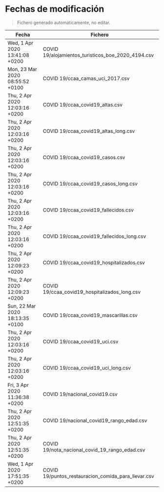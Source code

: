 # Fechas de modificación

> Fichero generado automáticamente, no editar.

| Fecha                           | Fichero                  |
|---------------------------------|--------------------------|
| Wed, 1 Apr 2020 13:41:08 +0200  | COVID 19/alojamientos_turisticos_boe_2020_4194.csv |
| Mon, 23 Mar 2020 08:55:52 +0100  | COVID 19/ccaa_camas_uci_2017.csv |
| Thu, 2 Apr 2020 12:03:16 +0200  | COVID 19/ccaa_covid19_altas.csv |
| Thu, 2 Apr 2020 12:03:16 +0200  | COVID 19/ccaa_covid19_altas_long.csv |
| Thu, 2 Apr 2020 12:03:16 +0200  | COVID 19/ccaa_covid19_casos.csv |
| Thu, 2 Apr 2020 12:03:16 +0200  | COVID 19/ccaa_covid19_casos_long.csv |
| Thu, 2 Apr 2020 12:03:16 +0200  | COVID 19/ccaa_covid19_fallecidos.csv |
| Thu, 2 Apr 2020 12:03:16 +0200  | COVID 19/ccaa_covid19_fallecidos_long.csv |
| Thu, 2 Apr 2020 12:09:23 +0200  | COVID 19/ccaa_covid19_hospitalizados.csv |
| Thu, 2 Apr 2020 12:09:23 +0200  | COVID 19/ccaa_covid19_hospitalizados_long.csv |
| Sun, 22 Mar 2020 18:13:35 +0100  | COVID 19/ccaa_covid19_mascarillas.csv |
| Thu, 2 Apr 2020 12:03:16 +0200  | COVID 19/ccaa_covid19_uci.csv |
| Thu, 2 Apr 2020 12:03:16 +0200  | COVID 19/ccaa_covid19_uci_long.csv |
| Fri, 3 Apr 2020 11:36:38 +0200  | COVID 19/nacional_covid19.csv |
| Thu, 2 Apr 2020 12:51:35 +0200  | COVID 19/nacional_covid19_rango_edad.csv |
| Thu, 2 Apr 2020 12:51:35 +0200  | COVID 19/nota_nacional_covid_19_rango_edad.csv |
| Wed, 1 Apr 2020 17:51:35 +0200  | COVID 19/puntos_restauracion_comida_para_llevar.csv |
